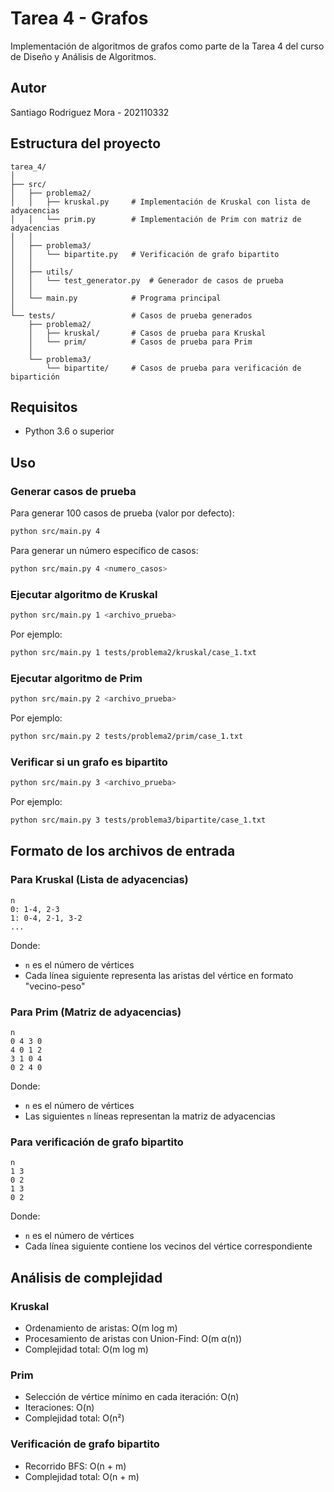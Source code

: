 # Tarea 4 - Grafos

Implementación de algoritmos de grafos como parte de la Tarea 4 del curso de Diseño y Análisis de Algoritmos.

## Autor

Santiago Rodriguez Mora - 202110332

## Estructura del proyecto

```
tarea_4/
│
├── src/
│   ├── problema2/
│   │   ├── kruskal.py     # Implementación de Kruskal con lista de adyacencias
│   │   └── prim.py        # Implementación de Prim con matriz de adyacencias
│   │
│   ├── problema3/
│   │   └── bipartite.py   # Verificación de grafo bipartito
│   │
│   ├── utils/
│   │   └── test_generator.py  # Generador de casos de prueba
│   │
│   └── main.py            # Programa principal
│
└── tests/                 # Casos de prueba generados
    ├── problema2/
    │   ├── kruskal/       # Casos de prueba para Kruskal
    │   └── prim/          # Casos de prueba para Prim
    │
    └── problema3/
        └── bipartite/     # Casos de prueba para verificación de bipartición
```

## Requisitos

- Python 3.6 o superior

## Uso

### Generar casos de prueba

Para generar 100 casos de prueba (valor por defecto):

```bash
python src/main.py 4
```

Para generar un número específico de casos:

```bash
python src/main.py 4 <numero_casos>
```

### Ejecutar algoritmo de Kruskal

```bash
python src/main.py 1 <archivo_prueba>
```

Por ejemplo:

```bash
python src/main.py 1 tests/problema2/kruskal/case_1.txt
```

### Ejecutar algoritmo de Prim

```bash
python src/main.py 2 <archivo_prueba>
```

Por ejemplo:

```bash
python src/main.py 2 tests/problema2/prim/case_1.txt
```

### Verificar si un grafo es bipartito

```bash
python src/main.py 3 <archivo_prueba>
```

Por ejemplo:

```bash
python src/main.py 3 tests/problema3/bipartite/case_1.txt
```

## Formato de los archivos de entrada

### Para Kruskal (Lista de adyacencias)

```
n
0: 1-4, 2-3
1: 0-4, 2-1, 3-2
...
```

Donde:

- `n` es el número de vértices
- Cada línea siguiente representa las aristas del vértice en formato "vecino-peso"

### Para Prim (Matriz de adyacencias)

```
n
0 4 3 0
4 0 1 2
3 1 0 4
0 2 4 0
```

Donde:

- `n` es el número de vértices
- Las siguientes `n` líneas representan la matriz de adyacencias

### Para verificación de grafo bipartito

```
n
1 3
0 2
1 3
0 2
```

Donde:

- `n` es el número de vértices
- Cada línea siguiente contiene los vecinos del vértice correspondiente

## Análisis de complejidad

### Kruskal

- Ordenamiento de aristas: O(m log m)
- Procesamiento de aristas con Union-Find: O(m α(n))
- Complejidad total: O(m log m)

### Prim

- Selección de vértice mínimo en cada iteración: O(n)
- Iteraciones: O(n)
- Complejidad total: O(n²)

### Verificación de grafo bipartito

- Recorrido BFS: O(n + m)
- Complejidad total: O(n + m)
